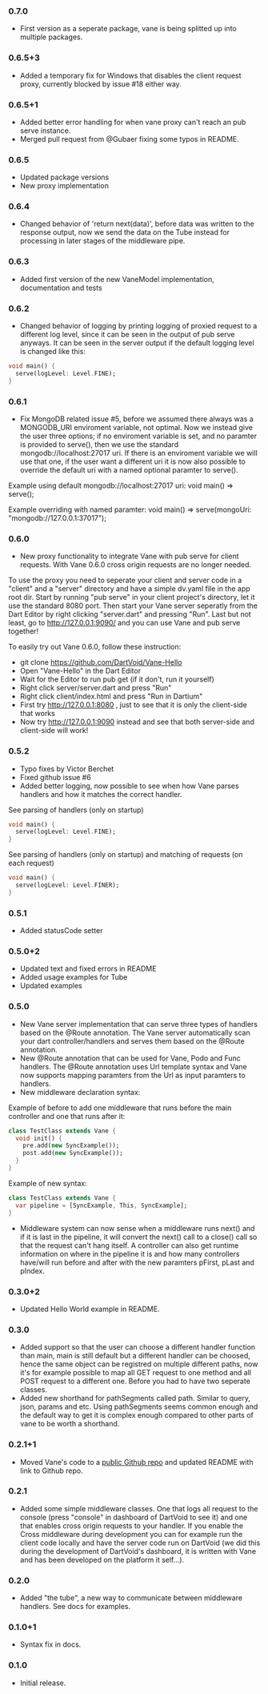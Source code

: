 
### 0.7.0

* First version as a seperate package, vane is being splitted up into multiple packages.

### 0.6.5+3
* Added a temporary fix for Windows that disables the client request proxy, currently blocked by issue #18 either way.

### 0.6.5+1

* Added better error handling for when vane proxy can't reach an pub serve instance.
* Merged pull request from @Gubaer fixing some typos in README.

### 0.6.5

* Updated package versions
* New proxy implementation

### 0.6.4

* Changed behavior of 'return next(data)', before data was written to the response
  output, now we send the data on the Tube instead for processing in later stages
  of the middleware pipe.

### 0.6.3

* Added first version of the new VaneModel implementation, documentation and tests

### 0.6.2

* Changed behavior of logging by printing logging of proxied request to a different
  log level, since it can be seen in the output of pub serve anyways. It can be seen 
  in the server output if the default logging level is changed like this:

```dart
void main() {
  serve(logLevel: Level.FINE);
}

```

### 0.6.1

* Fix MongoDB related issue #5, before we assumed there always was a MONGODB_URI 
  enviroment variable, not optimal. Now we instead give the user three options;
  if no enviroment variable is set, and no paramter is provided to serve(), then
  we use the standard mongodb://localhost:27017 uri. If there is an enviroment variable
  we will use that one, if the user want a different uri it is now also possible to
  override the default uri with a named optional paramter to serve().

Example using default mongodb://localhost:27017 uri:
void main() => serve();

Example overriding with named paramter:
void main() => serve(mongoUri: "mongodb://127.0.0.1:37017");

### 0.6.0

* New proxy functionality to integrate Vane with pub serve for client requests.
  With Vane 0.6.0 cross origin requests are no longer needed.
  
To use the proxy you need to seperate your client and server code in a "client" 
and a "server" directory and have a simple dv.yaml file in the app root dir. 
Start by running "pub serve" in your client project's directory, let it use the 
standard 8080 port. Then start your Vane server seperatly from the Dart Editor
by right clicking "server.dart" and pressing "Run". Last but not least, go to
http://127.0.0.1:9090/ and you can use Vane and pub serve together!

To easily try out Vane 0.6.0, follow these instruction:

* git clone https://github.com/DartVoid/Vane-Hello
* Open "Vane-Hello" in the Dart Editor 
* Wait for the Editor to run pub get (if it don't, run it yourself)
* Right click server/server.dart and press "Run"
* Right click client/index.html and press "Run in Dartium"
* First try http://127.0.0.1:8080 , just to see that it is only the client-side that works
* Now try http://127.0.0.1:9090 instead and see that both server-side and client-side will work! 

### 0.5.2

* Typo fixes by Victor Berchet
* Fixed github issue #6
* Added better logging, now possible to see when how Vane parses handlers and 
  how it matches the correct handler. 
  
See parsing of handlers (only on startup)
```dart
void main() {
  serve(logLevel: Level.FINE);
}

```

See parsing of handlers (only on startup) and matching of requests (on each request) 
```dart
void main() {
  serve(logLevel: Level.FINER);
}
```

### 0.5.1

* Added statusCode setter

### 0.5.0+2

* Updated text and fixed errors in README
* Added usage examples for Tube
* Updated examples

### 0.5.0

* New Vane server implementation that can serve three types of handlers based on the @Route annotation.
  The Vane server automatically scan your dart controller/handlers and serves them based on the @Route
  annotation.
* New @Route annotation that can be used for Vane, Podo and Func handlers. The @Route annotation uses 
  Url template syntax and Vane now supports mapping paramters from the Url as input paramters to handlers.
* New middleware declaration syntax:

Example of before to add one middleware that runs before the main controller and one that runs after it:
```dart
class TestClass extends Vane {
  void init() {
    pre.add(new SyncExample());
    post.add(new SyncExample());
  }
}
```

Example of new syntax:
```dart
class TestClass extends Vane {
  var pipeline = [SyncExample, This, SyncExample];
}
```
* Middleware system can now sense when a middleware runs next() and if it is last in the pipeline, 
  it will convert the next() call to a close() call so that the request can't hang itself. A controller
  can also get runtime information on where in the pipeline it is and how many controllers have/will run 
  before and after with the new paramters pFirst, pLast and pIndex.

### 0.3.0+2

* Updated Hello World example in README.

### 0.3.0

* Added support so that the user can choose a different handler function than main, main is still default but a different handler can be choosed, hence the same object can be registred on multiple different paths, now it's for example possible to map all GET request to one method and all POST request to a different one. Before you had to have two seperate classes.
* Added new shorthand for pathSegments called path. Similar to query, json, params and etc. Using pathSegments seems common enough and the default way to get it is complex enough compared to other parts of vane to be worth a shorthand.

### 0.2.1+1

* Moved Vane's code to a [public Github repo](https://github.com/DartVoid/Vane) 
  and updated README with link to Github repo.

### 0.2.1

* Added some simple middleware classes. One that logs all request to the 
  console (press "console" in dashboard of DartVoid to see it) and one that 
  enables cross origin requests to your handler. If you enable the Cross 
  middleware during development you can for example run the client code locally 
  and have the server code run on DartVoid (we did this during the development
  of DartVoid's dashboard, it is written with Vane and has been developed on 
  the platform it self...). 

### 0.2.0

* Added "the tube", a new way to communicate between middleware handlers. See 
  docs for examples.

### 0.1.0+1

* Syntax fix in docs.

### 0.1.0

* Initial release.

